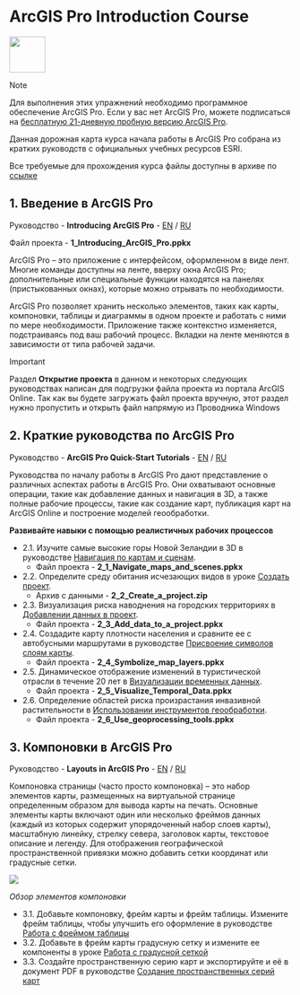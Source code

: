 # ArcGIS Pro Introduction Course
<img src="https://www.esri.com/content/dam/esrisites/en-us/common/icons/product-logos/ArcGIS-Pro.png" width="64">

> [!NOTE]
> Для выполнения этих упражнений необходимо программное обеспечение ArcGIS Pro. Если у вас нет ArcGIS Pro, можете подписаться на [бесплатную 21-дневную пробную версию ArcGIS Pro](https://www.esri.com/ru-ru/arcgis/products/arcgis-pro/trial).

Данная дорожная карта курса начала работы в ArcGIS Pro собрана из кратких руководств с официальных учебных ресурсов ESRI.

Все требуемые для прохождения курса файлы доступны в архиве по [ссылке](https://drive.google.com/file/d/1SxySn8CtS6g8zG0jE4tCWZElanZyfAtg/view?usp=drive_link)


## 1. Введение в ArcGIS Pro
Руководство - **Introducing ArcGIS Pro** - [EN](https://pro.arcgis.com/en/pro-app/latest/get-started/introducing-arcgis-pro.htm) / [RU](https://pro.arcgis.com/ru/pro-app/latest/get-started/introducing-arcgis-pro.htm)

Файл проекта - **1_Introducing_ArcGIS_Pro.ppkx**

ArcGIS Pro – это приложение с интерфейсом, оформленном в виде лент. Многие команды доступны на ленте, вверху окна ArcGIS Pro; дополнительные или специальные функции находятся на панелях (пристыкованных окнах), которые можно отрывать по необходимости.

ArcGIS Pro позволяет хранить несколько элементов, таких как карты, компоновки, таблицы и диаграммы в одном проекте и работать с ними по мере необходимости. Приложение также контекстно изменяется, подстраиваясь под ваш рабочий процесс. Вкладки на ленте меняются в зависимости от типа рабочей задачи.

> [!IMPORTANT]
> Раздел **Открытие проекта** в данном и некоторых следующих руководствах написан для подгрузки файла проекта из портала ArcGIS Online. Так как вы будете загружать файл проекта вручную, этот раздел нужно пропустить и открыть файл напрямую из Проводника Windows

## 2. Краткие руководства по ArcGIS Pro
Руководство - **ArcGIS Pro Quick-Start Tutorials** - [EN](https://pro.arcgis.com/en/pro-app/latest/get-started/pro-quickstart-tutorials.htm) / [RU](https://pro.arcgis.com/ru/pro-app/latest/get-started/pro-quickstart-tutorials.htm)

Руководства по началу работы в ArcGIS Pro дают представление о различных аспектах работы в ArcGIS Pro. Они охватывают основные операции, такие как добавление данных и навигация в 3D, а также полные рабочие процессы, такие как создание карт, публикация карт на ArcGIS Online и построение моделей геообработки.

**Развивайте навыки с помощью реалистичных рабочих процессов**	  
- 2.1. Изучите самые высокие горы Новой Зеландии в 3D в руководстве [Навигация по картам и сценам](https://pro.arcgis.com/ru/pro-app/3.2/get-started/navigate-your-data.htm).
  - Файл проекта - **2_1_Navigate_maps_and_scenes.ppkx**
- 2.2. Определите среду обитания исчезающих видов в уроке [Создать проект](https://pro.arcgis.com/ru/pro-app/3.2/get-started/create-a-project.htm).
  - Архив с данными - **2_2_Create_a_project.zip**
- 2.3. Визуализация риска наводнения на городских территориях в [Добавлении данных в проект](https://pro.arcgis.com/ru/pro-app/3.2/get-started/add-data-to-your-project.htm).
  - Файл проекта - **2_3_Add_data_to_a_project.ppkx**
- 2.4. Создадите карту плотности населения и сравните ее с автобусными маршрутами в руководстве [Присвоение символов слоям карты](https://pro.arcgis.com/ru/pro-app/3.2/get-started/symbolize-your-data.htm).
  - Файл проекта - **2_4_Symbolize_map_layers.ppkx**
- 2.5. Динамическое отображение изменений в туристической отрасли в течение 20 лет в [Визуализации временных данных](https://pro.arcgis.com/ru/pro-app/3.0/get-started/visualize-temporal-data.htm).
  - Файл проекта - **2_5_Visualize_Temporal_Data.ppkx**
- 2.6. Определение областей риска произрастания инвазивной растительности в [Использовании инструментов геообработки](https://pro.arcgis.com/ru/pro-app/3.2/get-started/use-geoprocessing-tools.htm).
  - Файл проекта - **2_6_Use_geoprocessing_tools.ppkx**


## 3. Компоновки в ArcGIS Pro
Руководство - **Layouts in ArcGIS Pro** - [EN](https://pro.arcgis.com/en/pro-app/3.0/help/layouts/layouts-in-arcgis-pro.htm) / [RU](https://pro.arcgis.com/ru/pro-app/3.0/help/layouts/layouts-in-arcgis-pro.htm)

Компоновка страницы (часто просто компоновка) – это набор элементов карты, размещенных на виртуальной странице определенным образом для вывода карты на печать. Основные элементы карты включают один или несколько фреймов данных (каждый из которых содержит упорядоченный набор слоев карты), масштабную линейку, стрелку севера, заголовок карты, текстовое описание и легенду. Для отображения географической пространственной привязки можно добавить сетки координат или градусные сетки.


![](https://pro.arcgis.com/ru/pro-app/3.0/help/layouts/GUID-5B8FE672-EE85-49A7-A5B3-FAC97FE07492-web.png)

_Обзор элементов компоновки_

- 3.1. Добавьте компоновку, фрейм карты и фрейм таблицы. Измените фрейм таблицы, чтобы улучшить его оформление в руководстве [Работа с фреймом таблицы](https://pro.arcgis.com/ru/pro-app/3.0/help/layouts/work-with-a-table-frame.htm)
- 3.2. Добавьте в фрейм карты градусную сетку и измените ее компоненты в уроке [Работа с градусной сеткой](https://pro.arcgis.com/ru/pro-app/3.0/help/layouts/work-with-a-grid.htm)
- 3.3. Создайте пространственную серию карт и экспортируйте и её в документ PDF в руководстве [Создание пространственных серий карт](https://pro.arcgis.com/ru/pro-app/3.0/help/layouts/map-series-tutorial.htm)
